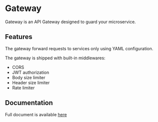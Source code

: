 # Gateway

Gateway is an API Gateway designed to guard your microservice.

## Features

The gateway forward requests to services only using YAML configuration.

The gateway is shipped with built-in middlewares:

* CORS
* JWT authorization
* Body size limiter
* Header size limiter
* Rate limiter

## Documentation

Full document is available [here](https://gateway-doc.onrender.com/)
